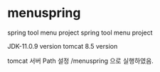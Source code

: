 # menuspring
spring tool menu project
spring tool menu project

JDK-11.0.9 version tomcat 8.5 version

tomcat 서버 Path 설정 /menuspring 으로 실행하였음.

